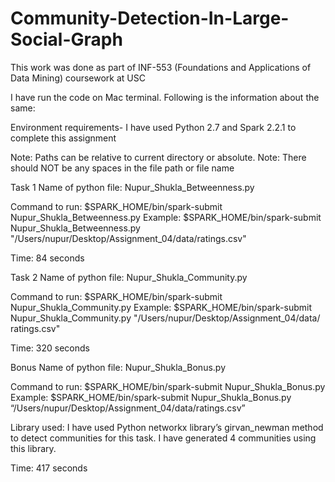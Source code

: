 # Community-Detection-In-Large-Social-Graph

This work was done as part of INF-553 (Foundations and Applications of Data Mining) coursework at USC

I have run the code on Mac terminal. Following is the information about the same:

Environment requirements-
I have used Python 2.7 and Spark 2.2.1 to complete this assignment

Note: Paths can be relative to current directory or absolute.
Note: There should NOT be any spaces in the file path or file name

Task 1
Name of python file: Nupur_Shukla_Betweenness.py

Command to run: $SPARK_HOME/bin/spark-submit Nupur_Shukla_Betweenness.py <Path of ratings.csv file>
Example: $SPARK_HOME/bin/spark-submit Nupur_Shukla_Betweenness.py "/Users/nupur/Desktop/Assignment_04/data/ratings.csv"

Time:  84 seconds

Task 2
Name of python file: Nupur_Shukla_Community.py

Command to run: $SPARK_HOME/bin/spark-submit Nupur_Shukla_Community.py <Path of ratings.csv file>
Example: $SPARK_HOME/bin/spark-submit Nupur_Shukla_Community.py "/Users/nupur/Desktop/Assignment_04/data/ ratings.csv" 

Time:  320  seconds

Bonus
Name of python file: Nupur_Shukla_Bonus.py

Command to run: $SPARK_HOME/bin/spark-submit Nupur_Shukla_Bonus.py <Path of ratings.csv file>
Example: $SPARK_HOME/bin/spark-submit Nupur_Shukla_Bonus.py “/Users/nupur/Desktop/Assignment_04/data/ratings.csv”

Library used: I have used Python networkx library’s girvan_newman method to detect communities for this task. I have generated 4 communities using this library.

Time: 417 seconds
